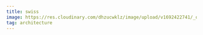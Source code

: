 ```yaml
---
title: swiss
image: https://res.cloudinary.com/dhzucwklz/image/upload/v1692422741/_osb0945-consolidated-file_bmryfb.jpg
tag: architecture
---
```

